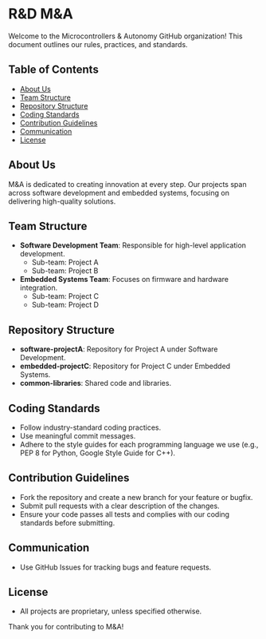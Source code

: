# R&D M&A
Welcome to the Microcontrollers & Autonomy GitHub organization! This document outlines our rules, practices, and standards.

## Table of Contents
- [About Us](#about-us)
- [Team Structure](#team-structure)
- [Repository Structure](#repository-structure)
- [Coding Standards](#coding-standards)
- [Contribution Guidelines](#contribution-guidelines)
- [Communication](#communication)
- [License](#license)

## About Us
M&A is dedicated to creating innovation at every step. Our projects span across software development and embedded systems, focusing on delivering high-quality solutions.

## Team Structure
- **Software Development Team**: Responsible for high-level application development.
  - Sub-team: Project A
  - Sub-team: Project B
- **Embedded Systems Team**: Focuses on firmware and hardware integration.
  - Sub-team: Project C
  - Sub-team: Project D

## Repository Structure
- **software-projectA**: Repository for Project A under Software Development.
- **embedded-projectC**: Repository for Project C under Embedded Systems.
- **common-libraries**: Shared code and libraries.

## Coding Standards
- Follow industry-standard coding practices.
- Use meaningful commit messages.
- Adhere to the style guides for each programming language we use (e.g., PEP 8 for Python, Google Style Guide for C++).

## Contribution Guidelines
- Fork the repository and create a new branch for your feature or bugfix.
- Submit pull requests with a clear description of the changes.
- Ensure your code passes all tests and complies with our coding standards before submitting.

## Communication
- Use GitHub Issues for tracking bugs and feature requests.

## License
- All projects are proprietary, unless specified otherwise.

Thank you for contributing to M&A!
